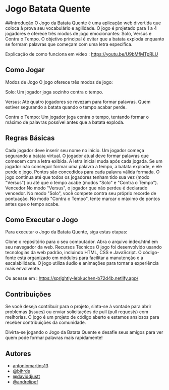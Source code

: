 # Jogo Batata Quente 

##Introdução
O Jogo da Batata Quente é uma aplicação web divertida que coloca à prova seu vocabulário e agilidade. O jogo é projetado para 1 a 4 jogadores e oferece três modos de jogo emocionantes: Solo, Versus e Contra o Tempo. O objetivo principal é evitar que a batata exploda enquanto se formam palavras que começam com uma letra específica.

Explicação de como funciona em vídeo : https://youtu.be/U9bMfMTpRLU

## Como Jogar
Modos de Jogo
O jogo oferece três modos de jogo:

Solo: Um jogador joga sozinho contra o tempo.

Versus: Até quatro jogadores se revezam para formar palavras. Quem estiver segurando a batata quando o tempo acabar perde.

Contra o Tempo: Um jogador joga contra o tempo, tentando formar o máximo de palavras possível antes que a batata exploda.

## Regras Básicas
Cada jogador deve inserir seu nome no início.
Um jogador começa segurando a batata virtual.
O jogador atual deve formar palavras que comecem com a letra exibida.
A letra inicial muda após cada jogada.
Se um jogador não conseguir formar uma palavra a tempo, a batata explode, e ele perde o jogo.
Pontos são concedidos para cada palavra válida formada.
O jogo continua até que todos os jogadores tenham tido sua vez (modo "Versus") ou até que o tempo acabe (modos "Solo" e "Contra o Tempo").
Vencedor
No modo "Versus", o jogador que não perdeu é declarado vencedor.
No modo "Solo", você compete contra seu próprio recorde de pontuação.
No modo "Contra o Tempo", tente marcar o máximo de pontos antes que o tempo acabe.

## Como Executar o Jogo
Para executar o Jogo da Batata Quente, siga estas etapas:

Clone o repositório para o seu computador.
Abra o arquivo index.html em seu navegador da web.
Recursos Técnicos
O jogo foi desenvolvido usando tecnologias da web padrão, incluindo HTML, CSS e JavaScript. O código-fonte está organizado em módulos para facilitar a manutenção e a escalabilidade. O jogo utiliza áudio e animações para tornar a experiência mais envolvente.

Ou acesse em : https://sprightly-lebkuchen-b72d4b.netlify.app/

## Contribuições
Se você deseja contribuir para o projeto, sinta-se à vontade para abrir problemas (issues) ou enviar solicitações de pull (pull requests) com melhorias. O jogo é um projeto de código aberto e estamos ansiosos para receber contribuições da comunidade.

Divirta-se jogando o Jogo da Batata Quente e desafie seus amigos para ver quem pode formar palavras mais rapidamente!

## Autores

- [antoniomartins13](https://github.com/antoniomartins13)
- [@bihrds](https://github.com/bihrds)
- [@daviddjustt](https://github.com/daviddjustt)
- [@andrelipef](https://github.com/andrelipef)
